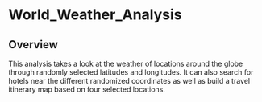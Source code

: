 # World_Weather_Analysis
## Overview
This analysis takes a look at the weather of locations around the globe through randomly selected latitudes and longitudes. It can also search for hotels near the different randomized coordinates as well as build a travel itinerary map based on four selected locations.
